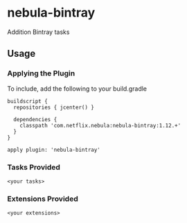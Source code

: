 nebula-bintray
==============

Addition Bintray tasks

## Usage

### Applying the Plugin

To include, add the following to your build.gradle

    buildscript {
      repositories { jcenter() }

      dependencies {
        classpath 'com.netflix.nebula:nebula-bintray:1.12.+'
      }
    }

    apply plugin: 'nebula-bintray'

### Tasks Provided

`<your tasks>`

### Extensions Provided

`<your extensions>`
